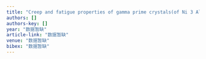 ```yaml
---
title: "Creep and fatigue properties of gamma prime crystals(of Ni 3 Al-base alloys)"
authors: []
authors-key: []
year: "数据暂缺"
article-link: "数据暂缺"
venue: "数据暂缺"
bibex: "数据暂缺"
---
```

